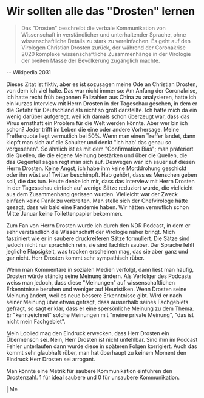 # Wir sollten alle das "Drosten" lernen

> Das "Drosten" beschreibt die verbale Kommunikation von Wissenschaft in verständlicher und unterhaltender Sprache, ohne 
wissenschaftliche Details zu stark zu vereinfachen. Es geht auf den Virologen Christian Drosten zurück, der während der Coronakrise
2020 komplexe wissenschaftliche Zusammenhänge in der Virologie der breiten Masse der Bevölkerung zugänglich machte. 

-- Wikipedia 2031

Dieses Zitat ist fiktiv, aber es ist sozusagen meine Ode an Christian Drosten, von dem ich viel halte. Das war nicht immer so:
Am Anfang der Coronakrise, ich hatte recht früh begonnen Fallzahlen aus China zu analysieren, hatte ich ein kurzes Interview mit Herrn Drosten in der Tageschau gesehen,
in dem er die Gefahr für Deutschland als nicht so groß darstellte. Ich hatte mich da ein wenig darüber aufgeregt, weil ich damals schon überzeugt war, dass das Virus 
ernsthaft ein Problem für die Welt werden könnte. Aber wer bin ich schon? Jeder trifft im Leben die eine oder andere Vorhersage. Meine Trefferquote
liegt vermutlich bei 50%. Wenn man einen Treffer landet, dann klopft man sich auf die Schulter und denkt "ich hab' das genau so vorgesehen". So ähnlich ist es mit dem
"Confirmation Bias"; man präferiert die Quellen, die die eigene Meinung bestärken und über die Quellen, die das Gegenteil sagen regt man sich auf. Deswegen war ich sauer auf diesen Herrn Drosten. 
Keine Angst, ich habe ihm keine Morddrohung geschickt oder ihn wüst auf Twitter beschimpft. Hab gehört, dass es Menschen geben soll, die das tun. Heute denke ich mir, dass das Interview mit Herrn
Drosten in der Tagesschau einfach auf wenige Sätze reduziert wurde, die vielleicht aus dem Zusammenhang gerissen wurden. Vielleicht war der Zweck einfach keine Panik zu verbreiten. Man stelle sich
der Chefvirologe hätte gesagt, dass wir bald eine Pandemie haben. Wir hätten vermutlich schon Mitte Januar keine Toilettenpapier bekommen.

Zum Fan von Herrn Drosten wurde ich durch den NDR Podcast, in dem er sehr verständlich die Wissenschaft der Virologie näher bringt. Mich fasziniert wie er in saubere druckreiferen Sätze formuliert.
Die Sätze sind jedoch nicht nur sprachlich rein, sie sind fachlich sauber. Der Sprache fehlt jegliche Flapsigkeit, was trocken erscheinen mag, das sie aber ganz und gar nicht. Herr Drosten
kommt sehr sympathisch rüber.

Wenn man Kommentare in sozialen Medien verfolgt, dann liest man häufig, Drosten würde ständig seine Meinung ändern. Als Verfolger des Podcasts weiss man jedoch, dass diese "Meinungen" auf wissenschaftlichen
Erkenntnisse beruhen und weniger auf Heuristiken. Wenn Drosten seine Meinung ändert, weil es neue bessere Erkenntnisse gibt. Wird er nach seiner Meinung über etwas gefragt, dass ausserhalb seines Fachgebiets
gefragt, so sagt er klar, dass er eine spersönliche Meinung zu dem Thema. Er "kennzeichnet" solche Meinungen mit "meine private Meinung", "das ist nicht mein Fachgebiet". 

Mein Loblied mag den Eindruck erwecken, dass Herr Drosten ein Übermensch sei. Nein, Herr Drosten ist nicht unfehlbar. Sind ihm im Podcast Fehler unterlaufen dann wurde diese in späteren Folgen korrigiert.
Auch das kommt sehr glaubhaft rüber, man hat überhaupt zu keinem Moment den Eindruck Herr Drosten sei arrogant.

Man könnte eine Metrik für saubere Kommunikation einführen den Drostenzahl. 1 für ideal saubere und 0 für unsaubere Kommunikation. 

| Me
